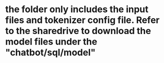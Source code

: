 # the folder only includes the input files and tokenizer config file. Refer to the sharedrive to download the model files under the "chatbot/sql/model"

